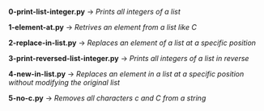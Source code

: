 **0-print-list-integer.py** -> *Prints all integers of a list*

**1-element-at.py** -> *Retrives an element from a list like C*

**2-replace-in-list.py** -> *Replaces an element of a list at a specific position*

**3-print-reversed-list-integer.py** -> *Prints all integers of a list in reverse*

**4-new-in-list.py** -> *Replaces an element in a list at a specific position without modifying the original list*

**5-no-c.py** -> *Removes all characters c and C from a string*
